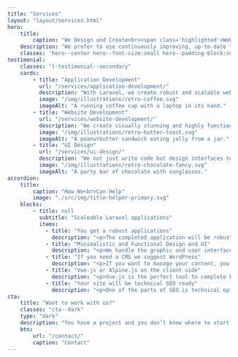 ```yaml
---
title: "Services"
layout: "layout/services.html"
hero:
    title:
        caption: "We Design and Create<br><span class='highlighted'>Web Based Solutions</span>"
    description: "We prefer to use continuously improving, up-to-date technologies. We believe it’s the foundation of a stable web application."
    classes: 'hero--center hero--font-size:small hero--padding-block:small'
testimonial:
    classes: "l-testimonial--secondary"
    cards:
        - title: "Application Development"
          url: "/services/application-development/"
          description: "With Laravel, we create robust and scalable web applications that seamlessly integrate powerful features, intuitive user interfaces, and secure backend functionality."
          image: "/img/illustrations/retro-coffee.svg"
          imageAlt: "A running coffee cup with a laptop in its hand."
        - title: "Website Development"
          url: "/services/website-development/"
          description: "We create visually stunning and highly functional websites built on WordPress or Eleventy."
          image: "/img/illustrations/retro-butter-toast.svg"
          imageAlt: "A peanutbutter sandwich eating jelly from a jar."
        - title: "UI Design"
          url: "/services/ui-design/"
          description: "We not just write code but design interfaces too. Our goal is to make functional and straightforward UI. Also, we can help you with many other web-related things."
          image: "/img/illustrations/retro-chocolate-fancy.svg"
          imageAlt: "A party bar of chocolate with sunglasses."
accordion:
    title:
        caption: "How We<br>Can Help"
        image: "./src/img/title-helper-primary.svg"
    blocks:
        - title: null
          subtitle: "Scaleable Laravel applications"
          items:
            - title: "You get a robust applications"
              description: "<p>The completed application will be robust, easy to expand, and secure. We and the Laravel framework grant this.</p>"
            - title: "Minimalistic and Functional Design and UI"
              description: "<p>We handle the graphic and user interface designs. We do our researches about your genre and competition.</p>"
            - title: "If you need a CMS we suggest WordPress"
              description: "<p>If you want to manage your content, you need a great tool to do so. We choose WordPress when it comes to content management.</p>"
            - title: "Vue.js or Alpine.js on the client side"
              description: "<p>Vue.js is the perfect tool to complete Laravel from the front-end side. We make flexible UIs with it.</p>"
            - title: "Your site will be technical SEO ready"
              description: "<p>One of the parts of SEO is technical optimization. We will do our best to make it the best as possible.</p>"
cta:
    title: "Want to work with us?"
    classes: "cta--dark"
    type: "dark"
    description: "You have a project and you don’t know where to start? Feel free to contact us to discuss you project’s details. Maybe we can help you."
    btn:
        url: "/contact/"
        caption: "Contact"
---
```

